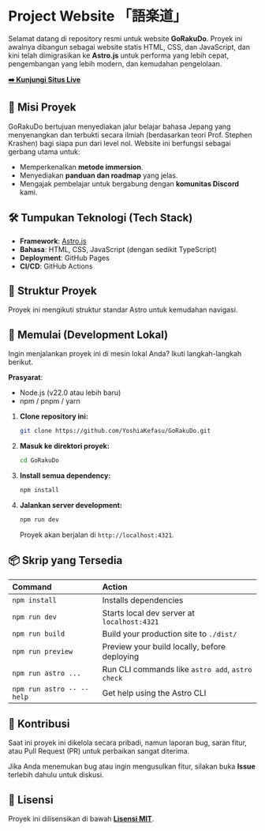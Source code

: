 # Project Website 「語楽道」
Selamat datang di repository resmi untuk website **GoRakuDo**. Proyek ini awalnya dibangun sebagai website statis HTML, CSS, dan JavaScript, dan kini telah dimigrasikan ke **Astro.js** untuk performa yang lebih cepat, pengembangan yang lebih modern, dan kemudahan pengelolaan.

**[➡️ Kunjungi Situs Live](https://gorakudo.org)**

## 🎯 Misi Proyek

GoRakuDo bertujuan menyediakan jalur belajar bahasa Jepang yang menyenangkan dan terbukti secara ilmiah (berdasarkan teori Prof. Stephen Krashen) bagi siapa pun dari level nol. Website ini berfungsi sebagai gerbang utama untuk:
*   Memperkenalkan **metode immersion**.
*   Menyediakan **panduan dan roadmap** yang jelas.
*   Mengajak pembelajar untuk bergabung dengan **komunitas Discord** kami.

## 🛠️ Tumpukan Teknologi (Tech Stack)

*   **Framework**: [Astro.js](https://astro.build/)
*   **Bahasa**: HTML, CSS, JavaScript (dengan sedikit TypeScript)
*   **Deployment**: GitHub Pages
*   **CI/CD**: GitHub Actions

## 📂 Struktur Proyek

Proyek ini mengikuti struktur standar Astro untuk kemudahan navigasi.

## 🚀 Memulai (Development Lokal)

Ingin menjalankan proyek ini di mesin lokal Anda? Ikuti langkah-langkah berikut.

**Prasyarat**:
*   Node.js (v22.0 atau lebih baru)
*   npm / pnpm / yarn

1.  **Clone repository ini:**
    ```bash
    git clone https://github.com/YoshiaKefasu/GoRakuDo.git
    ```

2.  **Masuk ke direktori proyek:**
    ```bash
    cd GoRakuDo
    ```

3.  **Install semua dependency:**
    ```bash
    npm install
    ```

4.  **Jalankan server development:**
    ```bash
    npm run dev
    ```
    Proyek akan berjalan di `http://localhost:4321`.

## 📦 Skrip yang Tersedia

| Command                   | Action                                           |
| :------------------------ | :----------------------------------------------- |
| `npm install`             | Installs dependencies                            |
| `npm run dev`             | Starts local dev server at `localhost:4321`      |
| `npm run build`           | Build your production site to `./dist/`          |
| `npm run preview`         | Preview your build locally, before deploying     |
| `npm run astro ...`       | Run CLI commands like `astro add`, `astro check` |
| `npm run astro -- --help` | Get help using the Astro CLI                     |

## 🤝 Kontribusi

Saat ini proyek ini dikelola secara pribadi, namun laporan bug, saran fitur, atau Pull Request (PR) untuk perbaikan sangat diterima.

Jika Anda menemukan bug atau ingin mengusulkan fitur, silakan buka **Issue** terlebih dahulu untuk diskusi.

## 📄 Lisensi

Proyek ini dilisensikan di bawah **[Lisensi MIT](./LICENSE)**.